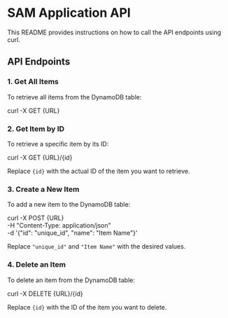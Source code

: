# SAM Application API

This README provides instructions on how to call the API endpoints using curl.

## API Endpoints

### 1. Get All Items

To retrieve all items from the DynamoDB table:

curl -X GET {URL}


### 2. Get Item by ID

To retrieve a specific item by its ID:


curl -X GET {URL}/{id}


Replace `{id}` with the actual ID of the item you want to retrieve.

### 3. Create a New Item

To add a new item to the DynamoDB table:

curl -X POST {URL} \
-H "Content-Type: application/json" \
-d '{"id": "unique_id", "name": "Item Name"}'


Replace `"unique_id"` and `"Item Name"` with the desired values.

### 4. Delete an Item

To delete an item from the DynamoDB table:

curl -X DELETE {URL}/{id}


Replace `{id}` with the ID of the item you want to delete.
